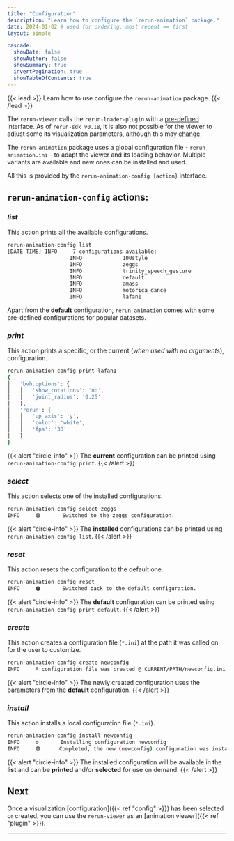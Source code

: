 ```yaml
---
title: "Configuration"
description: "Learn how to configure the `rerun-animation` package."
date: 2024-01-02 # used for ordering, most recent == first
layout: simple

cascade:
  showDate: false
  showAuthor: false
  showSummary: true
  invertPagination: true
  showTableOfContents: true
---
```


{{< lead >}}
Learn how to use configure the `rerun-animation` package.
{{< /lead >}}

<!-- ![Screenshots](feature.svg) -->

The `rerun-viewer` calls the `rerun-loader-plugin` with a [pre-defined](https://rerun.io/docs/reference/data-loaders/overview) interface.
As of `rerun-sdk v0.18`, it is also not possible for the viewer to adjust some its visualization parameters, although this may [change](https://rerun.io/docs/reference/roadmap).

The `rerun-animation` package uses a global configuration file - `rerun-animation.ini` - to adapt the viewer and its loading behavior. 
Multiple variants are available and new ones can be installed and used.

All this is provided by the `rerun-animation-config {action}` interface.

## `rerun-animation-config` actions:

### _list_

This action prints all the available configurations.

```sh
rerun-animation-config list
[DATE TIME] INFO     7 configurations available:
                    INFO             100style
                    INFO             zeggs
                    INFO             trinity_speech_gesture
                    INFO             default
                    INFO             amass
                    INFO             motorica_dance
                    INFO             lafan1
```

<!-- <div id="termynal" data-termynal data-ty-lineDelay="700">
    <span data-ty="input">rerun-animation-config list</span>    
    <span data-ty>[DATE TIME] INFO     7 configurations available:</span>
    <span data-ty>amass</span>
    <span data-ty>lafan1</span>
    <span data-ty>zeggs</span>
    <span data-ty>default</span>
    <span data-ty>100style</span>
    <span data-ty>motorica_dance</span>
    <span data-ty>trinity_speech_gesture</span>    
</div> -->

Apart from the **default** configuration, `rerun-animation` comes with some pre-defined configurations for popular datasets.

### _print_

This action prints a specific, or the current (_when used with no arguments_), configuration.
<!-- 
```sh
rerun-animation-config print
{
│   'body': {
│   │   'type': 'smpl',
│   │   'pose_type': 'rotmat',
│   │   'use_pose_blendshapes': 'no',
│   │   'up_axis': 'y',
│   │   'show_rotations': 'no'
│   },
│   'smpl.file.keys': {
│   │   'shape': 'betas',
│   │   'pose': 'joint_rotation_matrices',
│   │   'gender': '',
│   │   'translation': 'root_position',
│   │   'rotation': '',
│   │   'fps': 'mocap_frame_rate',
│   │   'use_pose_blendshapes': 'no',
│   │   'up_axis': 'y',
│   │   'show_rotations': 'no'
│   },
│   'smpl.options': {
│   │   'use_pose_blendshapes': 'no',
│   │   'color': 'magenta',
│   │   'gender': '',
│   │   'pose_type': 'rotmat',
│   │   'up_axis': 'y',
│   │   'show_rotations': 'no'
│   },
│   'smplh.file.keys': {
│   │   'shape': 'betas',
│   │   'pose': 'pose_body',
│   │   'gender': 'gender',
│   │   'translation': 'trans',
│   │   'rotation': 'root_orient',
│   │   'hands': 'pose_hand',
│   │   'fps': 'mocap_frame_rate',
│   │   'use_pose_blendshapes': 'no',
│   │   'up_axis': 'y',
│   │   'show_rotations': 'no'
│   },
│   'smplh.options': {
│   │   'use_pose_blendshapes': 'yes',
│   │   'color': 'green',
│   │   'gender': '',
│   │   'pose_type': 'axisangle',
│   │   'up_axis': 'y',
│   │   'show_rotations': 'no'
│   },
│   'bvh.options': {
│   │   'show_rotations': 'no',
│   │   'joint_radius': '0.25',
│   │   'use_pose_blendshapes': 'no',
│   │   'up_axis': 'y'
│   },
│   'rerun': {
│   │   'up_axis': 'y',
│   │   'color': 'yellow',
│   │   'fps': '30',
│   │   'use_pose_blendshapes': 'no',
│   │   'show_rotations': 'no'
│   }
}
``` -->

```sh
rerun-animation-config print lafan1
{
│   'bvh.options': {
│   │   'show_rotations': 'no',
│   │   'joint_radius': '0.25'
│   },
│   'rerun': {
│   │   'up_axis': 'y',
│   │   'color': 'white',
│   │   'fps': '30'
│   }
}
```

{{< alert "circle-info" >}}
The **current** configuration can be printed using `rerun-animation-config print`.
{{< /alert >}}

### _select_

This action selects one of the installed configurations.


```sh
rerun-animation-config select zeggs
INFO     🟢       Switched to the zeggs configuration.
```

{{< alert "circle-info" >}}
The **installed** configurations can be printed using `rerun-animation-config list`.
{{< /alert >}}

### _reset_

This action resets the configuration to the default one.

```sh
rerun-animation-config reset
INFO     🟠       Switched back to the default configuration.
```

{{< alert "circle-info" >}}
The **default** configuration can be printed using `rerun-animation-config print default`.
{{< /alert >}}

### _create_

This action creates a configuration file (`*.ini`) at the path it was called on for the user to customize.

```sh
rerun-animation-config create newconfig
INFO     A configuration file was created @ CURRENT/PATH/newconfig.ini. 
```

{{< alert "circle-info" >}}
The newly created configuration uses the parameters from the **default** configuration.
{{< /alert >}}

### _install_

This action installs a local configuration file (`*.ini`).

```sh
rerun-animation-config install newconfig
INFO     ⚙       Installing configuration newconfig
INFO     🟢      Completed, the new (newconfig) configuration was installed and also selected as the current configuration.
```

{{< alert "circle-info" >}}
The installed configuration will be available in the **list** and can be **printed** and/or **selected** for use on demand.
{{< /alert >}}

## Next

Once a visualization [configuration]({{< ref "config" >}}) has been selected or created, you can use the `rerun-viewer` as an [animation viewer]({{< ref "plugin" >}}).

---